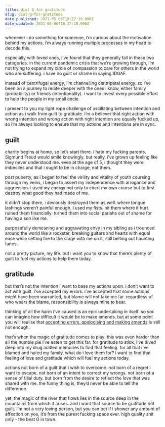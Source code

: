 ```yaml
---
title: dial G for gratitude
slug: dial-g-for-gratitude
date_published: 2021-05-06T18:27:10.000Z
date_updated: 2021-05-06T18:27:10.000Z
---
```


whenever i do something for someone, i’m curious about the motivation behind my actions. i’m always running multiple processes in my head to decode this.

especially with loved ones, i’ve found that they generally fall in these two categories. in the current pandemic crisis that we’re growing through, i’m not trying to expand my circle of compassion to care for others in the world who are suffering. i have no guilt or shame in saying IDGAF.

instead of centrifugal energy, i’m channelling centripetal energy. so i’ve been on a journey to relate deeper with the ones i know, either family (probability) or friends (intentionality). i want to invest every possible effort to help the people in my small circle.

i present to you my tight rope challenge of oscillating between intention and action as i walk from guilt to gratitude. i’m a believer that right action with wrong intention and wrong action with right intention are equally fucked up, so i’m always looking to ensure that my actions and intentions are in sync.

## guilt

charity begins at home, so let’s start there. i hate my fucking parents. Sigmund Freud would smile knowingly. but really, i’ve grown up feeling like they never understood me. even at the age of 5, i thought they were imbeciles and that i ought to be in charge, not them.

post puberty, as i began to feel the virility and vitality of youth coursing through my veins, i began to assert my independence with arrogance and aggression. i used my energy not only to chart my own course but to first destroy what good they had made of me.

it didn’t stop there, i deviously destroyed them as well. where tongue lashings weren’t painful enough, i used my fists. hit them where it hurt. ruined them financially. turned them into social pariahs out of shame for having a son like me.

purposefully demeaning and aggravating envy in my sibling as i trounced around the world like a rockstar, breaking guitars and hearts with equal ease while setting fire to the stage with me on it, still belting out haunting tunes.

not a pretty picture, my life. but i want you to know that there’s plenty of guilt to fuel my actions to help them today.

## gratitude

but that’s not the intention i want to base my actions upon. i don’t want to act with guilt. i’ve accepted my errors. i’ve accepted that some actions might have been warranted, but blame will not take me far. regardless of who wears the blame, responsibility is always mine to bear.

thinking of all the harm i’ve caused is an epic undertaking in itself. so you can imagine how difficult it would be to make amends. but at some point you will realise that [accepting errors, apologising and making amends](__GHOST_URL__/art-of-apology/) is still not enough.

that’s when the magic of gratitude comes to play. this was even harder than all the humble pie i’ve eaten to get this far. for gratitude to stick, i’ve dived deep into my drug addled memories to find that feeling. for all that i've blamed and hated my family, what do i love them for? i want to find that feeling of love and gratitude which will fuel my actions today.

actions not born of a guilt that i wish to overcome. not born of a regret i want to escape. not born of an intent to correct my wrongs. not born of a sense of filial duty. but born from the desire to reflect the love that was shared with me. the funny thing is, they’d never be able to tell the difference.

yet, the magic of the river that flows lies in the source deep in the mountains from which it arises. and i want that source to be gratitude not guilt. i’m not a very loving person, but you can bet if i shower any amount of affection on you, it’s from the purest fucking space ever. high quality shit only - the best G in town.
